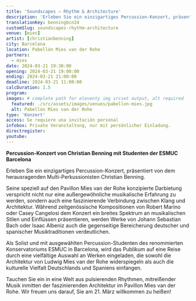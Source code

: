 ```yaml
---
title: 'Soundscapes – Rhythm & Architecture'
description: 'Erleben Sie ein einzigartiges Percussion-Konzert, präsentiert von dem herausragenden Multi-Perkussionisten Christian Benning.'
translationKey: benningbcn24
customSlug: soundscapes-rhythm-architecture
venue: [mies]
artist: [christianbenning]
city: Barcelona
location: Pabellón Mies van der Rohe
partners:
  - mies
date: 2024-03-21 19:30:00
opening: 2024-03-21 19:00:00
ending: 2024-03-21 21:00:00
deadline: 2024-03-21 11:00:00
calcDuration: 1.5
program:
images: # complete path for eleventy img srcset output, alt required
  featured: ./src/assets/images/venues/pabellon-mies.jpg
  alt: Pabellón Mies van der Rohe
type: 'Konzert'
access: Se requiere una invitación personal
infobox: Private Veranstaltung, nur mit persönlicher Einladung.
directregister:
youtube:
---
```


**Percussion-Konzert von Christian Benning mit Studenten der ESMUC Barcelona**

Erleben Sie ein einzigartiges Percussion-Konzert, präsentiert von dem herausragenden Multi-Perkussionisten Christian Benning.

Seine speziell auf den Pavillon Mies van der Rohe konzipierte Darbietung verspricht nicht nur eine außergewöhnliche musikalische Erfahrung zu werden, sondern auch eine faszinierende Verbindung zwischen Klang und Architektur. Während zeitgenössische Kompositionen von Robert Marino oder Casey Cangelosi dem Konzert ein breites Spektrum an musikalischen Stilen und Einflüssen präsentieren, werden Werke von Johann Sebastian Bach oder Isaac Albeniz auch die gegenseitige Bereicherung deutscher und spanischer Musiktraditionen verdeutlichen.

Als Solist und mit ausgewählten Percussion-Studenten des renommierten Konservatoriums ESMUC in Barcelona, wird das Publikum auf eine Reise durch eine vielfältige Auswahl an Werken eingeladen, die sowohl die Architektur von Ludwig Mies van der Rohe widerspiegeln als auch die kulturelle Vielfalt Deutschlands und Spaniens einfangen.

Tauchen Sie ein in eine Welt aus pulsierenden Rhythmen, mitreißender Musik inmitten der faszinierenden Architektur im Pavillon Mies van der Rohe. Wir freuen uns darauf, Sie am 21. März willkommen zu heißen!
